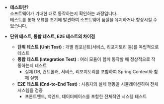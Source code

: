 - **테스트란?**  
    소프트웨어가 기대한 대로 동작하는지 확인하는 과정입니다.  
    테스트를 통해 오류를 조기에 발견하여 소프트웨어 품질을 유지하거나 향상시킬 수 있습니다.
    
- **단위 테스트, 통합 테스트, E2E 테스트의 차이점**
    - **단위 테스트 (Unit Test)** : 개별 컴포넌트(서비스, 리포지토리 등)를 독립적으로 테스트
    - **통합 테스트 (Integration Test)** : 여러 모듈이 함께 동작할 때 정상적으로 작동하는지 테스트
        - 실제 DB, 컨트롤러, 서비스, 리포지토리를 포함하여 Spring Context와 함께 실행
    - **E2E 테스트 (End-to-End Test)** : 사용자의 실제 행동을 시뮬레이션하여 전체 시스템을 검증
        - 프론트엔드, 백엔드, 데이터베이스를 포함한 전체적인 시스템 테스트